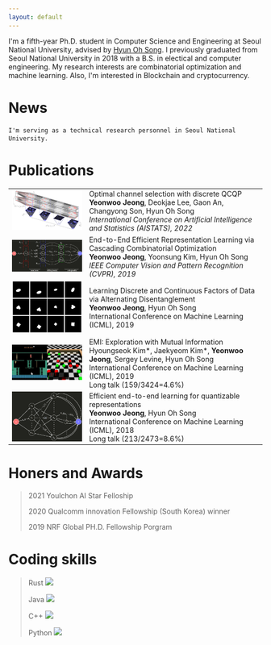 ```yaml
---
layout: default
---
```


<style>
td, th{
    border: none!important;
}
</style>

I'm a fifth-year Ph.D. student in Computer Science and Engineering at Seoul National University, advised by [Hyun Oh Song](https://mllab.snu.ac.kr/hyunoh).
I previously graduated from Seoul National University in 2018 with a B.S. in electical and computer engineering. My research interests are combinatorial optimization and machine learning.  Also, I'm interested in Blockchain and cryptocurrency. 

# News
```
I'm serving as a technical research personnel in Seoul National University.
```

# Publications

|   |   |
|---|---|
| <img src="./images/aistat22.png" width="300"> |Optimal channel selection with discrete QCQP<br>**Yeonwoo Jeong**, Deokjae Lee, Gaon An, Changyong Son, Hyun Oh Song<br>_International Conference on Artificial Intelligence and Statistics (AISTATS), 2022_|
| <img src="./images/CVPR19_inv_crop.png" width="300"> |End-to-End Efficient Representation Learning via Cascading Combinatorial Optimization<br> **Yeonwoo Jeong**, Yoonsung Kim, Hyun Oh Song<br>_IEEE Computer Vision and Pattern Recognition (CVPR), 2019_|
| <img src="./images/cascade_short.gif" width="300">|Learning Discrete and Continuous Factors of Data via Alternating Disentanglement<br>**Yeonwoo Jeong**, Hyun Oh Song<br>International Conference on Machine Learning (ICML), 2019|
| <img src="./images/emi_integrate_fast.gif" width="300">|EMI: Exploration with Mutual Information<br>Hyoungseok Kim*, Jaekyeom Kim*, **Yeonwoo Jeong**, Sergey Levine, Hyun Oh Song<br> International Conference on Machine Learning (ICML), 2019 <br> Long talk (159/3424=4.6%)|
| <img src="./images/ICML18_inv.png" width="300">|Efficient end-to-end learning for quantizable representations<br>**Yeonwoo Jeong**, Hyun Oh Song<br>International Conference on Machine Learning (ICML), 2018<br>Long talk (213/2473=8.6%)|

# Honers and Awards

> 2021 Youlchon AI Star Felloship
>
> 2020 Qualcomm innovation Fellowship (South Korea) winner
>
> 2019 NRF Global PH.D. Fellowship Porgram 

# Coding skills
> Rust ![](https://geps.dev/progress/30)
>
> Java ![](https://geps.dev/progress/50)
>
> C++ ![](https://geps.dev/progress/70)
>
> Python ![](https://geps.dev/progress/100)



